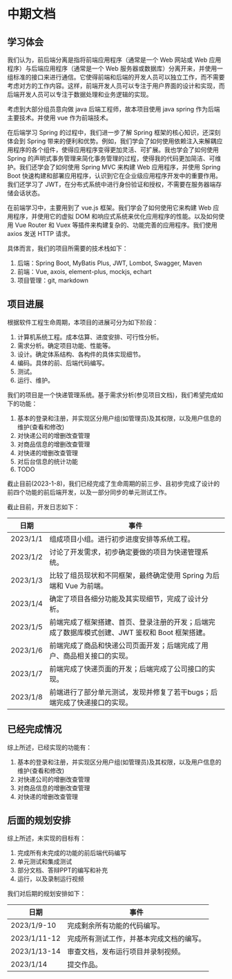 # 中期文档

## 学习体会

我们认为，前后端分离是指将前端应用程序（通常是一个 Web 网站或 Web 应用程序）与后端应用程序（通常是一个 Web 服务器或数据库）分离开来，并使用一组标准的接口来进行通信。它使得前端和后端的开发人员可以独立工作，而不需要考虑对方的工作内容。这样，前端开发人员可以专注于用户界面的设计和实现，而后端开发人员可以专注于数据处理和业务逻辑的实现。

考虑到大部分组员意向做 java 后端工程师，故本项目使用 java spring 作为后端主要技术。并使用 vue 作为前端技术。

在后端学习 Spring 的过程中，我们进一步了解 Spring 框架的核心知识，还深刻体会到 Spring 带来的便利和优势。例如，我们学会了如何使用依赖注入来解耦应用程序的各个组件，使得应用程序变得更加灵活、可扩展。我也学会了如何使用 Spring 的声明式事务管理来简化事务管理的过程，使得我的代码更加简洁、可维护。我们还学会了如何使用 Spring MVC 来构建 Web 应用程序，并使用 Spring Boot 快速构建和部署应用程序，认识到它在企业级应用程序开发中的重要作用。我们还学习了 JWT，在分布式系统中进行身份验证和授权，不需要在服务器端存储会话状态。

在前端学习中，主要用到了 vue.js 框架。我们学会了如何使用它来构建 Web 应用程序，并使用它的虚拟 DOM 和响应式系统来优化应用程序的性能。以及如何使用 Vue Router 和 Vuex 等插件来构建复杂的、功能完善的应用程序。我们使用 axios 发送 HTTP 请求。

具体而言，我们的项目所需要的技术栈如下：

1. 后端：Spring Boot, MyBatis Plus, JWT, Lombot, Swagger, Maven
2. 前端：Vue, axois, element-plus, mockjs, echart
3. 项目管理：git, markdown

## 项目进展

根据软件工程生命周期，本项目的进展可分为如下阶段：

1. 计算机系统工程。成本估算、进度安排、可行性分析。
2. 需求分析。确定项目功能、性能等。
3. 设计。确定体系结构、各构件的具体实现细节。
4. 编码。具体的前、后端代码编写。
5. 测试。
6. 运行、维护。

我们的项目是一个快递管理系统。基于需求分析(参见项目文档)，我们希望完成如下的功能：

1. 基本的登录和注册，并实现区分用户组(如管理员)及其权限，以及用户信息的维护(查看和修改)
2. 对快递公司的增删改查管理
3. 对商品信息的增删改查管理
4. 对快递的增删改查管理
5. 对后台信息的统计功能
6. TODO

截止目前(2023-1-8)，我们已经完成了生命周期的前三步、且初步完成了设计的前四个功能的前后端开发，以及一部分同步的单元测试工作。

截止目前，开发日志如下：

| 日期     | 事件                                                         |
| -------- | ------------------------------------------------------------ |
| 2023/1/1 | 组成项目小组。进行初步进度安排等系统工程。                   |
| 2023/1/2 | 讨论了开发需求，初步确定要做的项目为快递管理系统。           |
| 2023/1/3 | 比较了组员现状和不同框架，最终确定使用 Spring 为后端和 Vue 为前端。 |
| 2023/1/4 | 确定了项目各细分功能及其实现细节，完成了设计分析。           |
| 2023/1/5 | 前端完成了框架搭建、首页、登录注册的开发；后端完成了数据库模式创建、JWT 鉴权和 Boot 框架搭建。 |
| 2023/1/6 | 前端完成了商品和快递公司页面开发；后端完成了用户、商品相关接口的实现。 |
| 2023/1/7 | 前端完成了快递页面的开发；后端完成了公司接口的实现。         |
| 2023/1/8 | 前端进行了部分单元测试，发现并修复了若干bugs；后端完成了快递接口的实现。 |



## 已经完成情况

综上所述，已经实现的功能有：

1. 基本的登录和注册，并实现区分用户组(如管理员)及其权限，以及用户信息的维护(查看和修改)
2. 对快递公司的增删改查管理
3. 对商品信息的增删改查管理
4. 对快递的增删改查管理



## 后面的规划安排

综上所述，未实现的目标有：

1. 完成所有未完成的功能的前后端代码编写
2. 单元测试和集成测试
3. 部分文档、答辩PPT的编写和补充
4. 运行，以及录制运行视频

我们对后期的规划安排如下：

| 日期         | 事件                                     |
| ------------ | ---------------------------------------- |
| 2023/1/9-10  | 完成剩余所有功能的代码编写。             |
| 2023/1/11-12 | 完成所有测试工作，并基本完成文档的编写。 |
| 2023/1/13-14 | 审查文档，发布运行项目并录制视频。       |
| 2023/1/14    | 提交作品。                               |